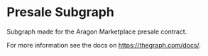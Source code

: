 # Presale Subgraph

Subgraph made for the Aragon Marketplace presale contract.

For more information see the docs on https://thegraph.com/docs/.

